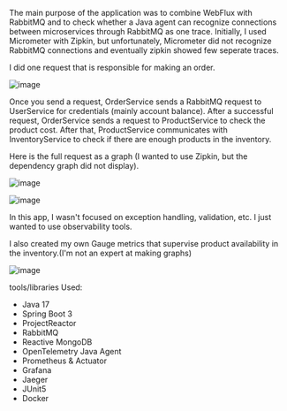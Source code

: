 
The main purpose of the application was to combine WebFlux with RabbitMQ and to check whether a Java agent can recognize connections between microservices through RabbitMQ as one trace. Initially, I used Micrometer with Zipkin, but unfortunately, Micrometer did not recognize RabbitMQ connections and eventually
zipkin showed few seperate traces.


I did one request that is responsible for making an order.

![image](https://github.com/user-attachments/assets/85c16e50-adf8-4986-be5f-877cf7a6b699)





Once you send a request, OrderService sends a RabbitMQ request to UserService for credentials (mainly account balance).
After a successful request, OrderService sends a request to ProductService to check the product cost. After that,
ProductService communicates with InventoryService to check if there are enough products in the inventory.



Here is the full request as a graph (I wanted to use Zipkin, but the dependency graph did not display). 

![image](https://github.com/user-attachments/assets/e2278d93-01e3-400a-b1a4-df1fea571c48)



![image](https://github.com/user-attachments/assets/6f20a8dd-9b0d-42ce-b894-f4d5165b1425)

In this app, I wasn't focused on exception handling, validation, etc. I just wanted to use observability tools.




I also created my own Gauge metrics that supervise product availability in the inventory.(I'm not an expert at making graphs)



![image](https://github.com/user-attachments/assets/0b9118fd-e351-4910-ac14-1e2c65c8a20b)


tools/libraries Used:
- Java 17
- Spring Boot 3
- ProjectReactor
- RabbitMQ
- Reactive MongoDB
- OpenTelemetry Java Agent
- Prometheus & Actuator
- Grafana
- Jaeger
- JUnit5
- Docker

